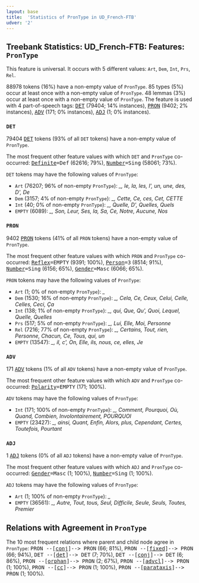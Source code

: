 ```yaml
---
layout: base
title:  'Statistics of PronType in UD_French-FTB'
udver: '2'
---
```


## Treebank Statistics: UD_French-FTB: Features: `PronType`

This feature is universal.
It occurs with 5 different values: `Art`, `Dem`, `Int`, `Prs`, `Rel`.

88978 tokens (16%) have a non-empty value of `PronType`.
85 types (5%) occur at least once with a non-empty value of `PronType`.
48 lemmas (3%) occur at least once with a non-empty value of `PronType`.
The feature is used with 4 part-of-speech tags: <tt><a href="fr_ftb-pos-DET.html">DET</a></tt> (79404; 14% instances), <tt><a href="fr_ftb-pos-PRON.html">PRON</a></tt> (9402; 2% instances), <tt><a href="fr_ftb-pos-ADV.html">ADV</a></tt> (171; 0% instances), <tt><a href="fr_ftb-pos-ADJ.html">ADJ</a></tt> (1; 0% instances).

### `DET`

79404 <tt><a href="fr_ftb-pos-DET.html">DET</a></tt> tokens (93% of all `DET` tokens) have a non-empty value of `PronType`.

The most frequent other feature values with which `DET` and `PronType` co-occurred: <tt><a href="fr_ftb-feat-Definite.html">Definite</a></tt><tt>=Def</tt> (62616; 79%), <tt><a href="fr_ftb-feat-Number.html">Number</a></tt><tt>=Sing</tt> (58061; 73%).

`DET` tokens may have the following values of `PronType`:

* `Art` (76207; 96% of non-empty `PronType`): <em>_, le, la, les, l', un, une, des, D', De</em>
* `Dem` (3157; 4% of non-empty `PronType`): <em>_, Cette, Ce, ces, Cet, CETTE</em>
* `Int` (40; 0% of non-empty `PronType`): <em>_, Quelle, D', Quelles, Quels</em>
* `EMPTY` (6089): <em>_, Son, Leur, Ses, la, Sa, Ce, Notre, Aucune, Nos</em>

### `PRON`

9402 <tt><a href="fr_ftb-pos-PRON.html">PRON</a></tt> tokens (41% of all `PRON` tokens) have a non-empty value of `PronType`.

The most frequent other feature values with which `PRON` and `PronType` co-occurred: <tt><a href="fr_ftb-feat-Reflex.html">Reflex</a></tt><tt>=EMPTY</tt> (9391; 100%), <tt><a href="fr_ftb-feat-Person.html">Person</a></tt><tt>=3</tt> (8514; 91%), <tt><a href="fr_ftb-feat-Number.html">Number</a></tt><tt>=Sing</tt> (6156; 65%), <tt><a href="fr_ftb-feat-Gender.html">Gender</a></tt><tt>=Masc</tt> (6066; 65%).

`PRON` tokens may have the following values of `PronType`:

* `Art` (1; 0% of non-empty `PronType`): <em>_</em>
* `Dem` (1530; 16% of non-empty `PronType`): <em>_, Cela, Ce, Ceux, Celui, Celle, Celles, Ceci, Ça</em>
* `Int` (138; 1% of non-empty `PronType`): <em>_, qui, Que, Qu', Quoi, Lequel, Quelle, Quelles</em>
* `Prs` (517; 5% of non-empty `PronType`): <em>_, Lui, Elle, Moi, Personne</em>
* `Rel` (7216; 77% of non-empty `PronType`): <em>_, Certains, Tout, rien, Personne, Chacun, Ce, Tous, qui, un</em>
* `EMPTY` (13547): <em>_, il, c', On, Elle, ils, nous, ce, elles, Je</em>

### `ADV`

171 <tt><a href="fr_ftb-pos-ADV.html">ADV</a></tt> tokens (1% of all `ADV` tokens) have a non-empty value of `PronType`.

The most frequent other feature values with which `ADV` and `PronType` co-occurred: <tt><a href="fr_ftb-feat-Polarity.html">Polarity</a></tt><tt>=EMPTY</tt> (171; 100%).

`ADV` tokens may have the following values of `PronType`:

* `Int` (171; 100% of non-empty `PronType`): <em>_, Comment, Pourquoi, Où, Quand, Combien, Involontairement, POURQUOI</em>
* `EMPTY` (23427): <em>_, ainsi, Quant, Enfin, Alors, plus, Cependant, Certes, Toutefois, Pourtant</em>

### `ADJ`

1 <tt><a href="fr_ftb-pos-ADJ.html">ADJ</a></tt> tokens (0% of all `ADJ` tokens) have a non-empty value of `PronType`.

The most frequent other feature values with which `ADJ` and `PronType` co-occurred: <tt><a href="fr_ftb-feat-Gender.html">Gender</a></tt><tt>=Masc</tt> (1; 100%), <tt><a href="fr_ftb-feat-Number.html">Number</a></tt><tt>=Sing</tt> (1; 100%).

`ADJ` tokens may have the following values of `PronType`:

* `Art` (1; 100% of non-empty `PronType`): <em>_</em>
* `EMPTY` (36561): <em>_, Autre, Tout, tous, Seul, Difficile, Seule, Seuls, Toutes, Premier</em>

## Relations with Agreement in `PronType`

The 10 most frequent relations where parent and child node agree in `PronType`:
<tt>PRON --[<tt><a href="fr_ftb-dep-conj.html">conj</a></tt>]--> PRON</tt> (66; 81%),
<tt>PRON --[<tt><a href="fr_ftb-dep-fixed.html">fixed</a></tt>]--> PRON</tt> (66; 94%),
<tt>DET --[<tt><a href="fr_ftb-dep-det.html">det</a></tt>]--> DET</tt> (7; 70%),
<tt>DET --[<tt><a href="fr_ftb-dep-conj.html">conj</a></tt>]--> DET</tt> (6; 86%),
<tt>PRON --[<tt><a href="fr_ftb-dep-orphan.html">orphan</a></tt>]--> PRON</tt> (2; 67%),
<tt>PRON --[<tt><a href="fr_ftb-dep-advcl.html">advcl</a></tt>]--> PRON</tt> (1; 100%),
<tt>PRON --[<tt><a href="fr_ftb-dep-cc.html">cc</a></tt>]--> PRON</tt> (1; 100%),
<tt>PRON --[<tt><a href="fr_ftb-dep-parataxis.html">parataxis</a></tt>]--> PRON</tt> (1; 100%).

